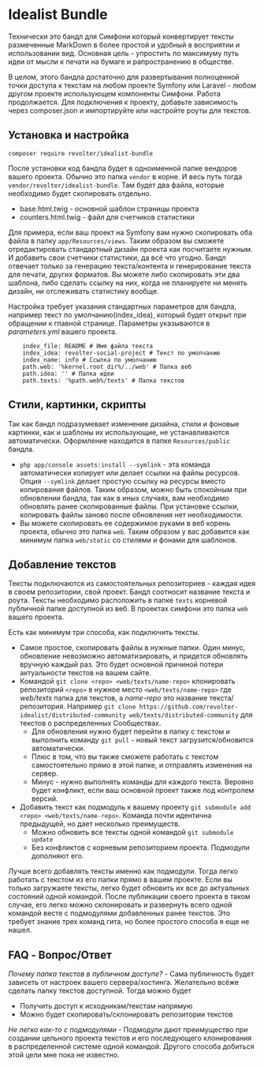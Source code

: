 # Idealist Bundle

Технически это бандл для Симфони который конвертирует тексты размеченные MarkDown в более простой и удобный в восприятии и использовании вид. Основная цель - упростить по максимуму путь идеи от мысли к печати на бумаге и рапространению в обществе.

В целом, этого бандла достаточно для развертывания полноценной точки доступа к текстам на любом проекте Symfony или Laravel - любом другом проекте использующем компоненты Симфони. Работа продолжается. Для подключения к проекту, добавьте зависимость через composer.json и импортируйте или настройте роуты для текстов.

## Установка и настройка

`composer require revolter/idealist-bundle`

После установки код бандла будет в одноименной папке вендоров вашего проекта. Обычно это папка `vendor` в корне. И весь путь тогда `vendor/revolter/idealist-bundle`. Там будет два файла, которые необходимо будет скопировать отдельно.
* base.html.twig - основной шаблон страницы проекта
* counters.html.twig - файл для счетчиков статистики

Для примера, если ваш проект на Symfony вам нужно скопировать оба файла в папку `app/Resources/views`. Таким образом вы сможете отредактировать стандартный дизайн проекта как посчитаете нужным. И добавить свои счетчики статистики, да всё что угодно. Бандл отвечает только за генерацию текста/контента и генерирование текста для печати, других форматов. Вы можете либо скопировать эти два шаблона, либо сделать ссылку на них, когда не планируете ни менять дизайн, ни отслеживать статистику вообще.

Настройка требует указания стандартных параметров для бандла, например текст по умолчанию(index_idea), который будет открыт при обращении к главной странице. Параметры указываются в *parameters.yml* вашего проекта.
```
    index_file: README # Имя файла текста
    index_idea: revolter-social-project # Текст по умолчанию
    index_name: info # Ссылка по умолчанию
    path.web: '%kernel.root_dir%/../web' # Папка веб
    path.idea: '' # Папка идеи
    path.texts: '%path.web%/texts' # Папка текстов
``` 

## Стили, картинки, скрипты

Так как бандл подразумевает изменение дизайна, стили и фоновые картинки, как и шаблоны их использующие, не устанавливаются автоматически. Оформление находится в папке `Resources/public` бандла.

* `php app/console assets:install --symlink` - эта команда автоматически копирует или делает ссылки на файлы ресурсов. Опция `--symlink` делает простую ссылку на ресурсы вместо копирования файлов. Таким образом, можно быть спокойным при обновлении бандла, так как в иных случаях, вам необходимо обновлять ранее скопированные файлы. При установке ссылки, копировать файлы заново после обновления нет необходимости.
* Вы можете скопировать ее содержимое руками в веб корень проекта, обычно это папка `web`. Таким образом у вас добавится как минимум папка `web/static` со стилями и фонами для шаблонов.


## Добавление текстов

Тексты подключаются из самостоятельных репозиториев - каждая идея в своем репозитории, свой проект. Бандл соотносит название текста и роута. Тексты необходимо расположить в папке `texts` корневой публичной папке доступной из веб. В проектах симфони это папка `web` вашего проекта.

Есть как минимум три способа, как подключить тексты.
* Самое простое, скопировать файлы в нужные папки. Один минус, обновление невозможно автоматизировать, и придется обновлять вручную каждый раз. Это будет основной причиной потери актуальности текстов на вашем сайте.
* Командой `git clone <repo> <web/texts/name-repo>` клонировать репозиторий `<repo>` в нужное место `<web/texts/name-repo>` где *web/texts* папка для текстов, а *name-repo* это название текста/репозитория. Например `git clone https://github.com/revolter-idealist/distributed-community web/texts/distributed-community` для текстов о распределенных Сообществах. 
    * Для обновления нужно будет перейти в папку с текстом и выполнить команду `git pull` - новый текст загрузится/обновится автоматически. 
    * Плюс в том, что вы также сможете работать с текстом самостоятельно прямо в этой папке, и отправлять изменения на сервер.
    * Минус - нужно выполнять команды для каждого текста. Верояно будет конфликт, если ваш основной проект также под контролем версий.
* Добавить текст как подмодуль к вашему проекту `git submodule add <repo> <web/texts/name-repo>`. Команда почти идентична предыдущей, но дает несколько преимуществ.
    * Можно обновить все тексты одной командой `git submodule update`
    * Без конфликтов с корневым репозиторием проекта. Подмодули дополняют его.

Лучше всего добавлять тексты именно как подмодули. Тогда легко работать с текстом из его папки прямо в вашем проекте. Если вы только загружаете тексты, легко будет обновить их все до актуальных состояний одной командой. После публикации своего проекта в таком случае, его легко можно склонировать и развернуть всего одной командой весте с подмодулями добавленных ранее текстов. Это требует знание трех команд гита, но более простого способа я еще не нашел.

## FAQ - Вопрос/Ответ

*Почему папка текстов в публичном доступе?* - Сама публичность будет зависеть от настроек вашего сервера/хостинга. Желательно всёже сделать папку текстов доступной. Тогда можно будет
* Получить доступ к исходникам/текстам напрямую
* Можно будет скопировать/склонировать репозитории текстов

*Не легко как-то с подмодулями* - Подмодули дают преимущество при создании цельного проекта текстов и его последующего клонирования в распределенной системе одной командой. Другого способа добиться этой цели мне пока не известно.
